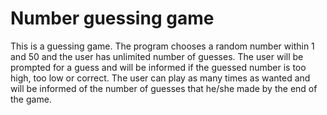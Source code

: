 # Number guessing game
This is a guessing game. The program chooses a random number within 1 and 50 and the user has unlimited number of guesses. The user will be prompted for a guess and will be informed if the guessed number is too high, too low or correct. The user can play as many times as wanted and will be informed of the number of guesses that he/she made by the end of the game.
